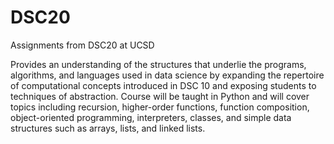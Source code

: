 # DSC20
 Assignments from DSC20 at UCSD
 
Provides an understanding of the structures that underlie the programs, algorithms, and languages used in data science by expanding the repertoire of computational concepts introduced in DSC 10 and exposing students to techniques of abstraction. Course will be taught in Python and will cover topics including recursion, higher-order functions, function composition, object-oriented programming, interpreters, classes, and simple data structures such as arrays, lists, and linked lists.
